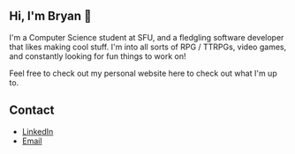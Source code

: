 ## Hi, I'm Bryan 👋
I'm a Computer Science student at SFU, and a fledgling software developer that likes making cool stuff. I'm into all sorts of RPG / TTRPGs, video games, and constantly looking for fun things to work on! 

Feel free to check out my personal website here to check out what I'm up to.

## Contact
- [LinkedIn](https://www.linkedin.com/in/bryanjhdang/)
- [Email](mailto:bda37@sfu.ca)

<!--
**bryanjhdang/bryanjhdang** is a ✨ _special_ ✨ repository because its `README.md` (this file) appears on your GitHub profile.

Here are some ideas to get you started:

- 🔭 I’m currently working on ...
- 🌱 I’m currently learning ...
- 👯 I’m looking to collaborate on ...
- 🤔 I’m looking for help with ...
- 💬 Ask me about ...
- 📫 How to reach me: ...
- 😄 Pronouns: ...
- ⚡ Fun fact: ...
-->
